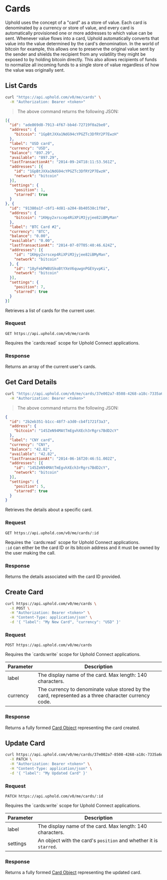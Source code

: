 # Cards
Uphold uses the concept of a "card" as a store of value. Each card is denominated by a currency or store of value, and every card is automatically provisioned one or more addresses to which value can be sent. Whenever value flows into a card, Uphold automatically converts that value into the value determined by the card's denomination. In the world of bitcoin for example, this allows one to preserve the original value sent by the sender and shields the recipient from any volatility they might be exposed to by holding bitcoin directly. This also allows recipients of funds to normalize all incoming funds to a single store of value regardless of how the value was originally sent.

## List Cards

```bash
curl "https://api.uphold.com/v0/me/cards" \
  -H "Authorization: Bearer <token>"
```

> The above command returns the following JSON:

```json
[{
  "id": "ade869d8-7913-4f67-bb4d-72719f0a2be0",
  "address": {
    "bitcoin": "1GpBtJXXa1NdG94cYPGZTc3DfRY2P7EwzH"
  },
  "label": "USD card",
  "currency": "USD",
  "balance": "897.29",
  "available": "897.29",
  "lastTransactionAt": "2014-09-24T18:11:53.561Z",
  "addresses": [{
    "id": "1GpBtJXXa1NdG94cYPGZTc3DfRY2P7EwzH",
    "network": "bitcoin"
  }],
  "settings": {
    "position": 1,
    "starred": true
  }
}, {
  "id": "91380a1f-c6f1-4d81-a204-8b40538c1f0d",
  "address": {
    "bitcoin": "1KHpy2xrscep4RiXPiM3jyjee82iBMyMan"
  },
  "label": "BTC Card #2",
  "currency": "BTC",
  "balance": "0.00",
  "available": "0.00",
  "lastTransactionAt": "2014-07-07T05:40:46.624Z",
  "addresses": [{
    "id": "1KHpy2xrscep4RiXPiM3jyjee82iBMyMan",
    "network": "bitcoin"
  }, {
    "id": "18yFebPW8USkoBtYXeV6quwgnPGEVyvpKi",
    "network": "bitcoin"
  }],
  "settings": {
    "position": 7,
    "starred": true
  }
}]
```

Retrieves a list of cards for the current user.

### Request
`GET https://api.uphold.com/v0/me/cards`
<aside class="notice">Requires the `cards:read` scope for Uphold Connect applications.</aside>

### Response
Returns an array of the current user's cards.

## Get Card Details

```bash
curl "https://api.uphold.com/v0/me/cards/37e002a7-8508-4268-a18c-7335a6ddf24b" \
  -H "Authorization: Bearer <token>"
```

> The above command returns the following JSON:

```json
{
  "id": "2b2eb351-b1cc-48f7-a3d0-cb4f1721f3a3",
  "address": {
    "bitcoin": "145ZeN94MAtTmEgvhXEch3rRgrs7BdD2cY"
  },
  "label": "CNY card",
  "currency": "CNY",
  "balance": "42.82",
  "available": "42.82",
  "lastTransactionAt": "2014-06-16T20:46:51.002Z",
  "addresses": [{
    "id": "145ZeN94MAtTmEgvhXEch3rRgrs7BdD2cY",
    "network": "bitcoin"
  }],
  "settings": {
    "position": 5,
    "starred": true
  }
}
```

Retrieves the details about a specific card.

### Request
`GET https://api.uphold.com/v0/me/cards/:id`
<aside class="notice">Requires the `cards:read` scope for Uphold Connect applications.</aside>

<aside class="notice">
  <code>:id</code> can either be the card ID or its bitcoin address and it must be owned by the user making the call.
</aside>

### Response
Returns the details associated with the card ID provided.

## Create Card

```bash
curl https://api.uphold.com/v0/me/cards \
  -X POST \
  -H "Authorization: Bearer <token>" \
  -H "Content-Type: application/json" \
  -d '{ "label": "My New Card", "currency": "USD" }'
```

### Request
`POST https://api.uphold.com/v0/me/cards`
<aside class="notice">Requires the `cards:write` scope for Uphold Connect applications.</aside>

Parameter | Description
--------- | ----------------------------------------------------------------------------------------------------
label     | The display name of the card. Max length: 140 characters.
currency  | The currency to denominate value stored by the card, represented as a three character currency code.

### Response
Returns a fully formed [Card Object](#card-object) representing the card created.

## Update Card

```bash
curl https://api.uphold.com/v0/me/cards/37e002a7-8508-4268-a18c-7335a6ddf24b \
  -X PATCH \
  -H "Authorization: Bearer <token>" \
  -H "Content-Type: application/json" \
  -d '{ "label": "My Updated Card" }'
```

### Request
`PATCH https://api.uphold.com/v0/me/cards/:id`
<aside class="notice">Requires the `cards:write` scope for Uphold Connect applications.</aside>

Parameter | Description
--------- | -----------------------------------------------------------------
label     | The display name of the card. Max length: 140 characters.
settings  | An object with the card's `position` and whether it is `starred`.

### Response
Returns a fully formed [Card Object](#card-object) representing the updated card.
